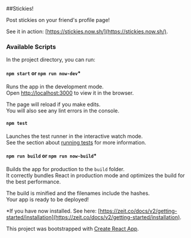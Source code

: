 ##Stickies!

Post stickies on your friend's profile page!

See it in action: [https://stickies.now.sh/](https://stickies.now.sh/).

### Available Scripts

In the project directory, you can run:

#### `npm start` or `npm run now-dev`*

Runs the app in the development mode.<br>
Open [http://localhost:3000](http://localhost:3000) to view it in the browser.

The page will reload if you make edits.<br>
You will also see any lint errors in the console.

#### `npm test`

Launches the test runner in the interactive watch mode.<br>
See the section about [running tests](https://facebook.github.io/create-react-app/docs/running-tests) for more information.

#### `npm run build` or `npm run now-build`*

Builds the app for production to the `build` folder.<br>
It correctly bundles React in production mode and optimizes the build for the best performance.

The build is minified and the filenames include the hashes.<br>
Your app is ready to be deployed!

*If you have now installed. See here: [https://zeit.co/docs/v2/getting-started/installation](https://zeit.co/docs/v2/getting-started/installation).

This project was bootstrapped with [Create React App](https://github.com/facebook/create-react-app).
